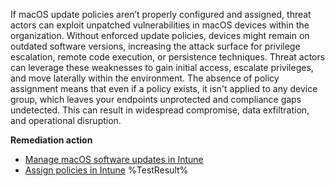 If macOS update policies aren’t properly configured and assigned, threat actors can exploit unpatched vulnerabilities in macOS devices within the organization. Without enforced update policies, devices might remain on outdated software versions, increasing the attack surface for privilege escalation, remote code execution, or persistence techniques. Threat actors can leverage these weaknesses to gain initial access, escalate privileges, and move laterally within the environment. The absence of policy assignment means that even if a policy exists, it isn't applied to any device group, which leaves your endpoints unprotected and compliance gaps undetected. This can result in widespread compromise, data exfiltration, and operational disruption.
 
**Remediation action**

- [Manage macOS software updates in Intune](https://learn.microsoft.com/intune/intune-service/protect/software-updates-macos?wt.mc_id=zerotrustrecommendations_automation_content_cnl_csasci)
- [Assign policies in Intune](https://learn.microsoft.com/intune/intune-service/configuration/device-profile-assign?wt.mc_id=zerotrustrecommendations_automation_content_cnl_csasci)<!--- Results --->
%TestResult%

